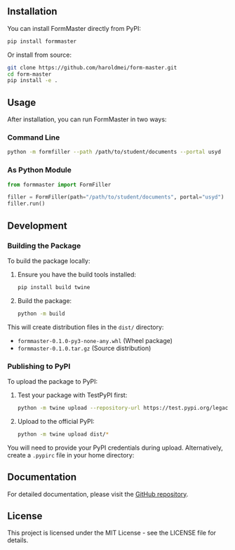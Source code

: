 
## Installation

You can install FormMaster directly from PyPI:

```bash
pip install formmaster
```

Or install from source:

```bash
git clone https://github.com/haroldmei/form-master.git
cd form-master
pip install -e .
```

## Usage

After installation, you can run FormMaster in two ways:

### Command Line

```bash
python -m formfiller --path /path/to/student/documents --portal usyd
```

### As Python Module

```python
from formmaster import FormFiller

filler = FormFiller(path="/path/to/student/documents", portal="usyd")
filler.run()
```

## Development

### Building the Package

To build the package locally:

1. Ensure you have the build tools installed:
   ```bash
   pip install build twine
   ```

2. Build the package:
   ```bash
   python -m build
   ```

This will create distribution files in the `dist/` directory:
- `formmaster-0.1.0-py3-none-any.whl` (Wheel package)
- `formmaster-0.1.0.tar.gz` (Source distribution)

### Publishing to PyPI

To upload the package to PyPI:

1. Test your package with TestPyPI first:
   ```bash
   python -m twine upload --repository-url https://test.pypi.org/legacy/ dist/*
   ```

2. Upload to the official PyPI:
   ```bash
   python -m twine upload dist/*
   ```

You will need to provide your PyPI credentials during upload. Alternatively, create a `.pypirc` file in your home directory:

## Documentation

For detailed documentation, please visit the [GitHub repository](https://github.com/haroldmei/form-master).

## License

This project is licensed under the MIT License - see the LICENSE file for details.